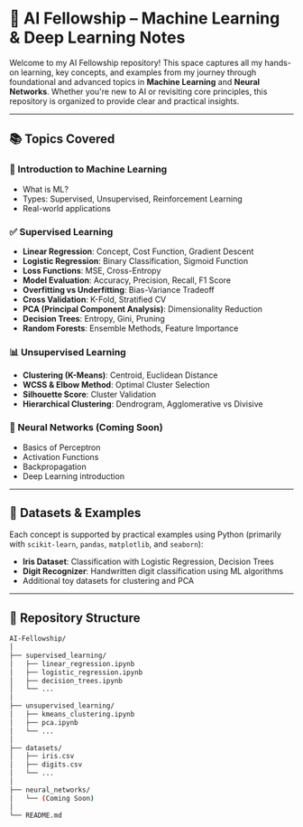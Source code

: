 # 🤖 AI Fellowship – Machine Learning & Deep Learning Notes

Welcome to my AI Fellowship repository! This space captures all my hands-on learning, key concepts, and examples from my journey through foundational and advanced topics in **Machine Learning** and **Neural Networks**. Whether you're new to AI or revisiting core principles, this repository is organized to provide clear and practical insights.

---

## 📚 Topics Covered

### 🔰 Introduction to Machine Learning
- What is ML?
- Types: Supervised, Unsupervised, Reinforcement Learning
- Real-world applications

### ✅ Supervised Learning
- **Linear Regression**: Concept, Cost Function, Gradient Descent
- **Logistic Regression**: Binary Classification, Sigmoid Function
- **Loss Functions**: MSE, Cross-Entropy
- **Model Evaluation**: Accuracy, Precision, Recall, F1 Score
- **Overfitting vs Underfitting**: Bias-Variance Tradeoff
- **Cross Validation**: K-Fold, Stratified CV
- **PCA (Principal Component Analysis)**: Dimensionality Reduction
- **Decision Trees**: Entropy, Gini, Pruning
- **Random Forests**: Ensemble Methods, Feature Importance

### 📊 Unsupervised Learning
- **Clustering (K-Means)**: Centroid, Euclidean Distance
- **WCSS & Elbow Method**: Optimal Cluster Selection
- **Silhouette Score**: Cluster Validation
- **Hierarchical Clustering**: Dendrogram, Agglomerative vs Divisive

### 🧠 Neural Networks (Coming Soon)
- Basics of Perceptron
- Activation Functions
- Backpropagation
- Deep Learning introduction

---

## 🧪 Datasets & Examples

Each concept is supported by practical examples using Python (primarily with `scikit-learn`, `pandas`, `matplotlib`, and `seaborn`):

- **Iris Dataset**: Classification with Logistic Regression, Decision Trees
- **Digit Recognizer**: Handwritten digit classification using ML algorithms
- Additional toy datasets for clustering and PCA

---

## 📂 Repository Structure

```bash
AI-Fellowship/
│
├── supervised_learning/
│   ├── linear_regression.ipynb
│   ├── logistic_regression.ipynb
│   ├── decision_trees.ipynb
│   └── ...
│
├── unsupervised_learning/
│   ├── kmeans_clustering.ipynb
│   ├── pca.ipynb
│   └── ...
│
├── datasets/
│   ├── iris.csv
│   ├── digits.csv
│   └── ...
│
├── neural_networks/
│   └── (Coming Soon)
│
└── README.md
